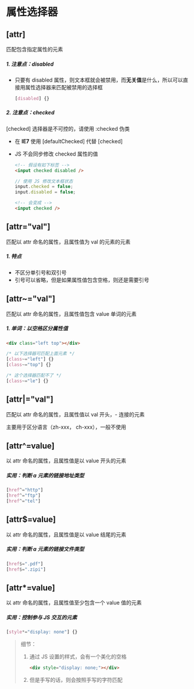# 属性选择器

## [attr]

匹配包含指定属性的元素

##### 1. 注意点：disabled

- 只要有 disabled 属性，则文本框就会被禁用，而**无关值**是什么，所以可以直接用属性选择器来匹配被禁用的选择框

  ```css
  [disabled] {}
  ```

##### 2. 注意点：checked

[checked] 选择器是不可控的，请使用 :checked 伪类

- 在 **IE7** 使用 [defaultChecked] 代替 [checked]

- JS 不会同步修改 checked 属性的值

  ```html
  <!-- 假设有如下标签 -->
  <input checked disabled />
  ```

  ```javascript
  // 使用 JS 修改文本框状态
  input.checked = false;
  input.disabled = false;
  ```

  ```html
  <!-- 会变成 -->
  <input checked />
  ```

## [attr="val"]

匹配以 attr 命名的属性，且属性值为 val 的元素的元素

##### 1. 特点

- 不区分单引号和双引号
- 引号可以省略，但是如果属性值包含空格，则还是需要引号

## [attr~="val"]

匹配以 attr 命名的属性，且属性值包含 value 单词的元素

##### 1. 单词：以空格区分属性值

```html
<div class="left top"></div>
```

```css
/* 以下选择器可匹配上面元素 */
[class~="left"] {}
[class~="top"] {}

/* 这个选择器匹配不了 */
[class~="le"] {}
```

## [attr|="val"]

匹配以 attr 命名的属性，且属性值以 val 开头，- 连接的元素

主要用于区分语言（zh-xxx， ch-xxx），一般不使用

## [attr^=value]

以 attr 命名的属性，且属性值是以 value 开头的元素

##### 实用：判断 a 元素的链接地址类型

```css
[href^="http"]
[href^="ftp"]
[href^="tel"]
```

## [attr$=value]

以 attr 命名的属性，且属性值是以 value 结尾的元素

##### 实用：判断 a 元素的链接文件类型

```css
[href$=".pdf"]
[href$=".zipi"]
```

## [attr*=value]

以 attr 命名的属性，且属性值至少包含一个 value 值的元素

##### 实用：控制参与 JS 交互的元素

```css
[style*="display: none"] {}
```

> 细节：
>
> 1. 通过 JS 设置的样式，会有一个美化的空格
>
>    ```html
>    <div style="display: none;"></div>
>    ```
>
> 2. 但是手写的话，则会按照手写的字符匹配